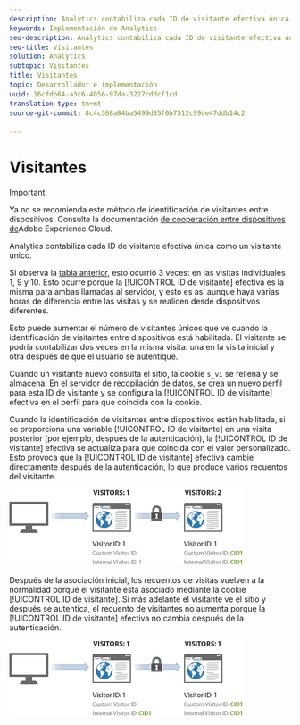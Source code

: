 ```yaml
---
description: Analytics contabiliza cada ID de visitante efectiva única como un visitante único.
keywords: Implementación de Analytics
seo-description: Analytics contabiliza cada ID de visitante efectiva única como un visitante único.
seo-title: Visitantes
solution: Analytics
subtopic: Visitantes
title: Visitantes
topic: Desarrollador e implementación
uuid: 16cfdb64-a3c6-4056-97da-3227cddcf1cd
translation-type: tm+mt
source-git-commit: 8c4c368a84ba5499d85f0b7512c99de47ddb14c2

---
```



# Visitantes

>[!IMPORTANT]
>
>Ya no se recomienda este método de identificación de visitantes entre dispositivos. Consulte la documentación [de cooperación entre dispositivos de](https://marketing.adobe.com/resources/help/en_US/mcdc/)Adobe Experience Cloud.

Analytics contabiliza cada ID de visitante efectiva única como un visitante único.

Si observa la [tabla anterior](/help/implement/js-implementation/xdevice-visid/visit-example.md), esto ocurrió 3 veces: en las visitas individuales 1, 9 y 10. Esto ocurre porque la [!UICONTROL ID de visitante] efectiva es la misma para ambas llamadas al servidor, y esto es así aunque haya varias horas de diferencia entre las visitas y se realicen desde dispositivos diferentes.

Esto puede aumentar el número de visitantes únicos que ve cuando la identificación de visitantes entre dispositivos está habilitada. El visitante se podría contabilizar dos veces en la misma visita: una en la visita inicial y otra después de que el usuario se autentique.

Cuando un visitante nuevo consulta el sitio, la cookie `s_vi` se rellena y se almacena. En el servidor de recopilación de datos, se crea un nuevo perfil para esta ID de visitante y se configura la [!UICONTROL ID de visitante] efectiva en el perfil para que coincida con la cookie.

Cuando la identificación de visitantes entre dispositivos están habilitada, si se proporciona una variable [!UICONTROL ID de visitante] en una visita posterior (por ejemplo, después de la autenticación), la [!UICONTROL ID de visitante] efectiva se actualiza para que coincida con el valor personalizado. Esto provoca que la [!UICONTROL ID de visitante] efectiva cambie directamente después de la autenticación, lo que produce varios recuentos del visitante.

![](assets/visitors.png)

Después de la asociación inicial, los recuentos de visitas vuelven a la normalidad porque el visitante está asociado mediante la cookie [!UICONTROL ID de visitante]. Si más adelante el visitante ve el sitio y después se autentica, el recuento de visitantes no aumenta porque la [!UICONTROL ID de visitante] efectiva no cambia después de la autenticación.

![](assets/visitors_2.png)

